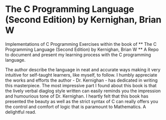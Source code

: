 # The C Programming Language (Second Edition) by Kernighan, Brian W

Implementations of C Programming Exercises within the book of **  The C Programming Language (Second Edition) by Kernighan, Brian W **
A Repo to document and present my learning process with the C programming language. 

The author describe the language in neat and accurate ways making it very intuitive for self-taught learners, like myself, to follow.
I humbly appreciate the works and efforts the author - Dr. Kernighan - has dedicated in writing this masterpiece.
The most impressive part I found about this book is that the lively verbal diaglog style written can easily reminds you the impression and humourious tone of Dr. Kernighan. 
I heartly felt that this book has presented the beauty as well as the strict syntax of C can really offers you the control and comfort of logic that is paramount to Mathematics. 
A delightful read. 

